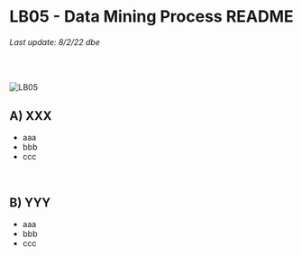 # LB05 - Data Mining Process README
###### Last update: 8/2/22 dbe
</br>

![LB05](https://github.com/sawubona-gmbh/BINA-FS22-WORK/blob/main/zImages/MSc-WI_BINA_LB5_Data%20Mining%20Process.png)

## A) XXX

* aaa
* bbb
* ccc
</br>

## B) YYY

* aaa
* bbb
* ccc
